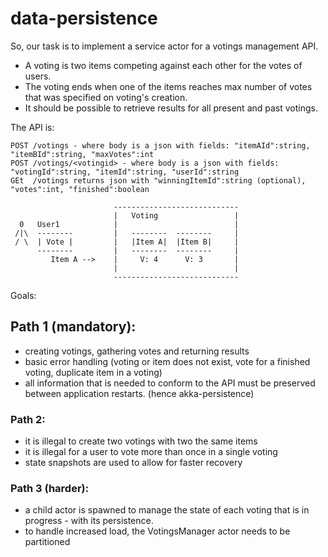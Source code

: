 # data-persistence

So, our task is to implement a service actor for a votings management API.
    
- A voting is two items competing against each other for the votes of users.
- The voting ends when one of the items reaches max number of votes that was specified on voting's creation.
- It should be possible to retrieve results for all present and past votings.

The API is:
  
    POST /votings - where body is a json with fields: "itemAId":string, "itemBId":string, "maxVotes":int
    POST /votings/<votingid> - where body is a json with fields: "votingId":string, "itemId":string, "userId":string
    GEt  /votings returns json with "winningItemId":string (optional), "votes":int, "finished":boolean

                           ----------------------------
                           |   Voting                 |
      0   User1            |                          |
     /|\  --------         |   --------  --------     |
     / \  | Vote |         |   |Item A|  |Item B|     |
          --------         |   --------  --------     |
             Item A -->    |     V: 4      V: 3       |
                           |                          |
                           ----------------------------
Goals:

##  Path 1 (mandatory):
- creating votings, gathering votes and returning results
- basic error handling (voting or item does not exist, vote for a finished voting, duplicate item in a voting)
- all information that is needed to conform to the API must be preserved between application restarts. (hence akka-persistence)

###  Path 2:
- it is illegal to create two votings with two the same items
- it is illegal for a user to vote more than once in a single voting
- state snapshots are used to allow for faster recovery

###  Path 3 (harder):
- a child actor is spawned to manage the state of each voting that is in progress - with its persistence.
- to handle increased load, the VotingsManager actor needs to be partitioned
